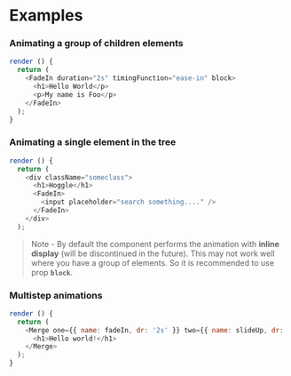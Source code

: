 # Examples

### Animating a group of children elements

```javascript
render () {
  return (
    <FadeIn duration="2s" timingFunction="ease-in" block>
      <h1>Hello World</p>
      <p>My name is Foo</p>
    </FadeIn>
  );
}
```

### Animating a single element in the tree

```javascript
render () {
  return (
    <div className="someclass">
      <h1>Hoggle</h1>
      <FadeIn>
        <input placeholder="search something...." />
      </FadeIn>
    </div>
  );
```

> Note - By default the component performs the animation with **inline display** (will be discontinued in the future). This may not work well where you have a group of elements. So it is recommended to use prop **`block`**.

### Multistep animations

```javascript
render () {
  return (
    <Merge one={{ name: fadeIn, dr: '2s' }} two={{ name: slideUp, dr: '2s', tf: 'ease-in' }}>
      <h1>Hello world!</h1>
    </Merge>
  );
}
```

